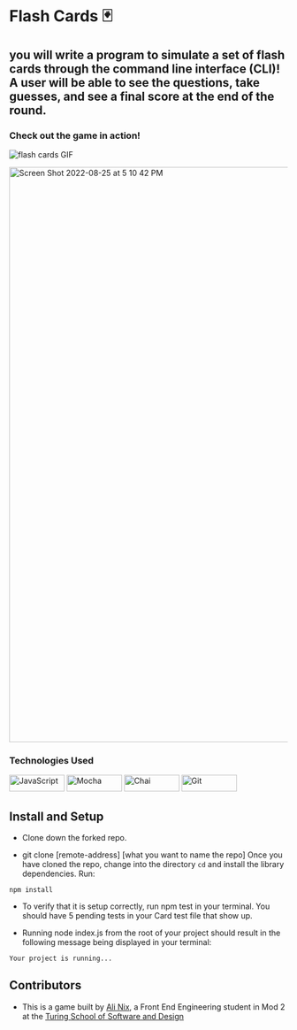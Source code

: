 
# Flash Cards 🃏

## you will write a program to simulate a set of flash cards through the command line interface (CLI)!  A user will be able to see the questions, take guesses, and see a final score at the end of the round.


### Check out the game in action!

![flash cards GIF](https://user-images.githubusercontent.com/28677929/186770874-2de448dd-8d81-41a6-9d53-74bf487e13a2.gif)


<img width="1040" alt="Screen Shot 2022-08-25 at 5 10 42 PM" src="https://user-images.githubusercontent.com/28677929/186784404-931cb7a8-d25a-498e-9e3d-ebb845585314.png">


### Technologies Used 
<p align="left">
  <img src="https://img.shields.io/badge/JavaScript-323330?style=for-the-badge&logo=javascript&logoColor=F7DF1E" title="JavaScript" alt="JavaScript"    width="100" height="30">
  <img src="https://img.shields.io/badge/Mocha-8D6748?style=for-the-badge&logo=Mocha&logoColor=white" title="Mocha" alt="Mocha" width="100" height="30">
  <img src="https://img.shields.io/badge/chai-A30701?style=for-the-badge&logo=chai&logoColor=white" title="Chai" alt="Chai" width="100" height="30">
  <img src="https://img.shields.io/badge/GIT-E44C30?style=for-the-badge&logo=git&logoColor=white" title="Git" alt="Git" width="100" height="30">
</p>


## Install and Setup 

- Clone down the forked repo. 

- git clone [remote-address] [what you want to name the repo]
Once you have cloned the repo, change into the directory `cd` and install the library dependencies. Run:

`npm install`

- To verify that it is setup correctly, run npm test in your terminal. You should have 5 pending tests in your Card test file that show up.

- Running node index.js from the root of your project should result in the following message being displayed in your terminal:

`Your project is running...`

## Contributors 

- This is a game built by [Ali Nix](https://github.com/alinix1), a Front End Engineering student in Mod 2 at the [Turing School of Software and Design](https://turing.edu/) 
